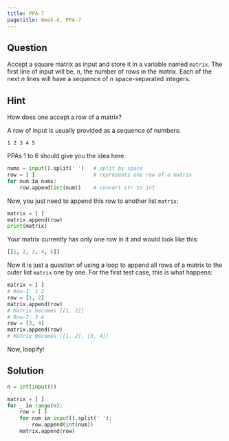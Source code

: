```yaml
---
title: PPA-7
pagetitle: Week-4, PPA-7
---
```


## Question

Accept a square matrix as input and store it in a variable named `matrix`.  The first line of input will be, $n$, the number of rows in the matrix. Each of the next $n$ lines will have a sequence of $n$ space-separated integers.



## Hint

How does one accept a row of a matrix?

A row of input is usually provided as a sequence of numbers:

```
1 2 3 4 5
```

PPAs 1 to 6 should give you the idea here.

```python
nums = input().split(' ')	# split by space
row = [ ]					# represents one row of a matrix
for num in nums:
    row.append(int(num))	# convert str to int
```

Now, you just need to append this row to another list `matrix`:

```python
matrix = [ ]
matrix.append(row)
print(matrix)
```

Your matrix currently has only one row in it and would look like this:

```python
[[1, 2, 3, 4, 5]]
```

Now it is just a question of using a loop to append all rows of a matrix to the outer list `matrix` one by one. For the first test case, this is what happens:

```python
matrix = [ ]
# Row-1: 1 2
row = [1, 2]
matrix.append(row)
# Matrix becomes [[1, 2]]
# Row-2: 3 4
row = [3, 4]
matrix.append(row)
# Matrix becomes [[1, 2], [3, 4]]
```

Now, loopify!



## Solution

```python
n = int(input())

matrix = [ ]
for _ in range(n):
    row = [ ]
    for num in input().split(' '):
        row.append(int(num))
    matrix.append(row)
```



